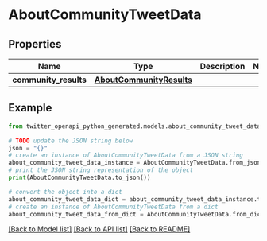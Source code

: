 # AboutCommunityTweetData


## Properties

Name | Type | Description | Notes
------------ | ------------- | ------------- | -------------
**community_results** | [**AboutCommunityResults**](AboutCommunityResults.md) |  | 

## Example

```python
from twitter_openapi_python_generated.models.about_community_tweet_data import AboutCommunityTweetData

# TODO update the JSON string below
json = "{}"
# create an instance of AboutCommunityTweetData from a JSON string
about_community_tweet_data_instance = AboutCommunityTweetData.from_json(json)
# print the JSON string representation of the object
print(AboutCommunityTweetData.to_json())

# convert the object into a dict
about_community_tweet_data_dict = about_community_tweet_data_instance.to_dict()
# create an instance of AboutCommunityTweetData from a dict
about_community_tweet_data_from_dict = AboutCommunityTweetData.from_dict(about_community_tweet_data_dict)
```
[[Back to Model list]](../README.md#documentation-for-models) [[Back to API list]](../README.md#documentation-for-api-endpoints) [[Back to README]](../README.md)



